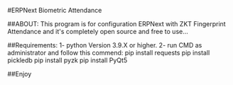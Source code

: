 #ERPNext Biometric Attendance

##ABOUT:
This program is for configuration ERPNext with ZKT Fingerprint Attendance and it's completely open source and free to use...

##Requirements:
1- python Version 3.9.X or higher.
2- run CMD as administrator and follow  this commend:
  pip install requests
  pip install pickledb
  pip install pyzk
  pip install PyQt5

  ##Enjoy
